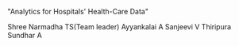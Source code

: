 "Analytics for Hospitals' Health-Care Data"








Shree Narmadha TS(Team leader)
Ayyankalai A
Sanjeevi V
Thiripura Sundhar A
